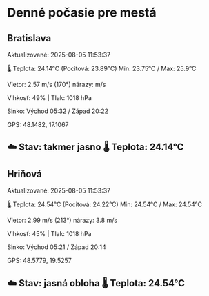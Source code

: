 ﻿# Denné počasie pre mestá

## Bratislava
Aktualizované: 2025-08-05 11:53:37

🌡️ Teplota: 24.14°C 
(Pocitová: 23.89°C)
Min: 23.75°C / Max: 25.9°C

Vietor: 2.57 m/s    (170°) 
nárazy:  m/s

Vlhkosť: 49% | Tlak: 1018 hPa

Slnko: Východ 05:32 / Západ 20:22

GPS: 48.1482, 17.1067

☁️ Stav: takmer jasno        🌡️ Teplota: 24.14°C
---

## Hriňová
Aktualizované: 2025-08-05 11:53:37

🌡️ Teplota: 24.54°C 
(Pocitová: 24.22°C)
Min: 24.54°C / Max: 24.54°C

Vietor: 2.99 m/s (213°)
nárazy: 3.8 m/s

Vlhkosť: 45% | Tlak: 1018 hPa

Slnko: Východ 05:21 / Západ 20:14

GPS: 48.5779, 19.5257

☁️ Stav: jasná obloha        🌡️ Teplota: 24.54°C
---
